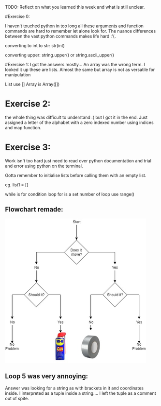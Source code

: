 TODO: Reflect on what you learned this week and what is still unclear.

#Exercise 0:

I haven't touched python in too long all these arguments and function commands are hard to remember let alone look for. The nuance differences between the vast python commands makes life hard :'(.

converting to int to str:
str(int)

converting upper:
string.upper()
or
string.ascii_upper()


#Exercise 1:
I got the answers mostly...
An array was the wrong term. I looked it up these are lists. Almost the same but array is not as versatile for manipulation

List use []
Array is Array([])


# Exercise 2:
the whole thing was difficult to understand :( but I got it in the end. Just assigned a letter of the alphabet with a zero indexed number using indices and map function.

# Exercise 3:
Work isn't too hard just need to read over python documentation and trial and error using python on the terminal.

Gotta remember to initialise lists before calling them with an empty list.

eg. list1 = []

while is for condition loop
for is a set number of loop use range()

## Flowchart remade:
![Flowchart](WD40_Ducttape.jpg)

## Loop 5 was very annoying: 
Answer was looking for a string as with brackets in it and coordinates inside. I interpreted as a tuple inside a string.... I left the tuple as a comment out of spite.